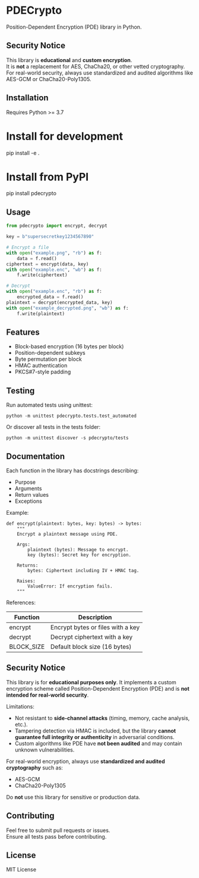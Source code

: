 # PDECrypto

Position-Dependent Encryption (PDE) library in Python.

## Security Notice
This library is **educational** and **custom encryption**.  
It is **not** a replacement for AES, ChaCha20, or other vetted cryptography.  
For real-world security, always use standardized and audited algorithms like AES-GCM or ChaCha20-Poly1305.

## Installation

Requires Python >= 3.7

# Install for development
pip install -e .

# Install from PyPI
pip install pdecrypto


## Usage

```python
from pdecrypto import encrypt, decrypt

key = b"supersecretkey1234567890"

# Encrypt a file
with open("example.png", "rb") as f:
    data = f.read()
ciphertext = encrypt(data, key)
with open("example.enc", "wb") as f:
    f.write(ciphertext)

# Decrypt
with open("example.enc", "rb") as f:
    encrypted_data = f.read()
plaintext = decrypt(encrypted_data, key)
with open("example_decrypted.png", "wb") as f:
    f.write(plaintext)
```

## Features

- Block-based encryption (16 bytes per block)
- Position-dependent subkeys
- Byte permutation per block
- HMAC authentication
- PKCS#7-style padding

## Testing

Run automated tests using unittest:

```
python -m unittest pdecrypto.tests.test_automated
```

Or discover all tests in the tests folder:

```
python -m unittest discover -s pdecrypto/tests
```

## Documentation

Each function in the library has docstrings describing:

- Purpose
- Arguments
- Return values
- Exceptions

Example:

```
def encrypt(plaintext: bytes, key: bytes) -> bytes:
    """
    Encrypt a plaintext message using PDE.

    Args:
        plaintext (bytes): Message to encrypt.
        key (bytes): Secret key for encryption.

    Returns:
        bytes: Ciphertext including IV + HMAC tag.

    Raises:
        ValueError: If encryption fails.
    """
```

References:

| Function    | Description                       |
| ----------- | --------------------------------- |
| encrypt     | Encrypt bytes or files with a key |
| decrypt     | Decrypt ciphertext with a key     |
| BLOCK\_SIZE | Default block size (16 bytes)     |

## Security Notice

This library is for **educational purposes only**. It implements a custom encryption scheme called Position-Dependent Encryption (PDE) and is **not intended for real-world security**. 

Limitations:

- Not resistant to **side-channel attacks** (timing, memory, cache analysis, etc.).
- Tampering detection via HMAC is included, but the library **cannot guarantee full integrity or authenticity** in adversarial conditions.
- Custom algorithms like PDE have **not been audited** and may contain unknown vulnerabilities.

For real-world encryption, always use **standardized and audited cryptography** such as:

- AES-GCM  
- ChaCha20-Poly1305  

Do **not** use this library for sensitive or production data.


## Contributing

Feel free to submit pull requests or issues.  
Ensure all tests pass before contributing.

## License

MIT License
